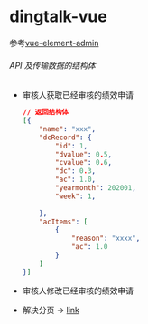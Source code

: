 # dingtalk-vue

参考[vue-element-admin](https://github.com/PanJiaChen/vue-element-admin)

###### API 及传输数据的结构体

+ 审核人获取已经审核的绩效申请

  ```json
  // 返回结构体
  [{
      "name": "xxx",
      "dcRecord": {
          "id": 1,
          "dvalue": 0.5,
          "cvalue": 0.6,
          "dc": 0.3,
          "ac": 1.0,
          "yearmonth": 202001,
          "week": 1,
          
      },
      "acItems": [
          {
              "reason": "xxxx",
              "ac": 1.0
          }
      ]
  }]
  ```

+ 审核人修改已经审核的绩效申请





+ 解决分页 -> [link](https://juejin.im/post/5c388bd151882524ed5b9f2a)
